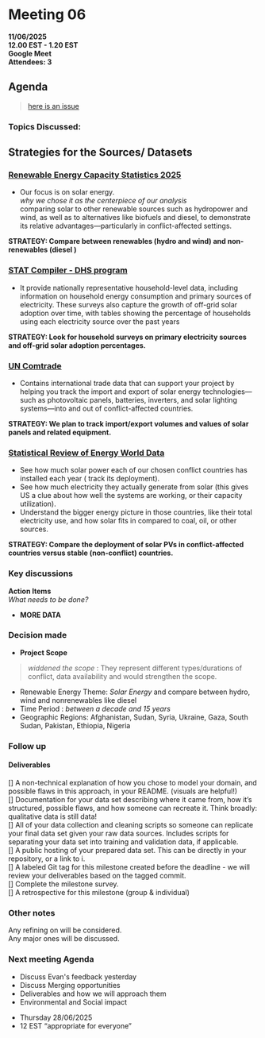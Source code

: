 <!-- markdownlint-disable MD031 MD022 MD033 MD004 MD009 MD013 MD045 MD041 MD032 MD039 MD019 MD012-->
# **Meeting 06**

**11/06/2025  
12.00 EST - 1.20 EST  
Google Meet  
Attendees: 3**

## Agenda

> [here is an issue]()

### **Topics Discussed:**


## Strategies for the Sources/ Datasets 


### [Renewable Energy Capacity Statistics 2025](https://www.irena.org/-/media/Files/IRENA/Agency/Publication/2025/Mar/IRENA_DAT_RE_Capacity_Statistics_2025.pdf)

- Our focus is on solar energy.   
 _why we chose it as the centerpiece of our analysis_  
 comparing solar to other renewable sources such as hydropower and wind, as well as to alternatives like biofuels and diesel, to demonstrate its relative advantages—particularly in conflict-affected settings.

 **STRATEGY: Compare between renewables (hydro and wind) and non- renewables (diesel )**

### [STAT Compiler - DHS program](https://www.statcompiler.com/en/)

- It provide nationally representative household-level data, including information on household energy consumption and primary sources of electricity. These surveys also capture the growth of off-grid solar adoption over time, with tables showing the percentage of households using each electricity source over the past years

**STRATEGY: Look for household surveys on primary electricity sources and off-grid solar adoption percentages.**

### [UN Comtrade](https://comtradeplus.un.org/TradeFlow?Frequency=A&Flows=M&CommodityCodes=TOTAL&Partners=0&Reporters=all&period=2024&AggregateBy=none&BreakdownMode=plus)

- Contains international trade data that can support your project by helping you track the import and export of solar energy technologies—such as photovoltaic panels, batteries, inverters, and solar lighting systems—into and out of conflict-affected countries.
  
**STRATEGY: We plan to track import/export volumes and values of solar panels and related equipment.**


### [Statistical Review of Energy World Data](https://www.energyinst.org/statistical-review/resources-and-data-downloads)
- See how much solar power each of our chosen conflict countries has installed each year ( track its deployment).
- See how much electricity they actually generate from solar (this gives US a clue about how well the systems are working, or their capacity utilization).
- Understand the bigger energy picture in those countries, like their total electricity use, and how solar fits in compared to coal, oil, or other sources.

**STRATEGY: Compare the deployment of solar PVs in conflict-affected countries versus stable (non-conflict) countries.**

### Key discussions

**Action Items**  
  _What needs to be done?_

+ **MORE DATA**


### Decision made  

+ **Project Scope**  
> _widdened the scope_ : They represent different types/durations of conflict, data availability and would strengthen the scope.
  + Renewable Energy Theme: _Solar Energy_ and compare between hydro, wind and nonrenewables like diesel
  + Time Period : _between a decade and 15 years_
  + Geographic Regions: Afghanistan, Sudan, Syria, Ukraine, Gaza, South Sudan, Pakistan, Ethiopia, Nigeria

### Follow up

#### Deliverables

[] A non-technical explanation of how you chose to model your domain, and possible flaws in this approach, in your README.  (visuals are helpful!)  
[] Documentation for your data set describing where it came from, how it’s structured, possible flaws, and how someone can recreate it. Think broadly: qualitative data is still data!    
[] All of your data collection and cleaning scripts so someone can replicate your final data set given your raw data sources. Includes scripts for separating your data set into training and validation data, if applicable.  
[] A public hosting of your prepared data set. This can be directly in your repository, or a link to i.  
[] A labeled Git tag for this milestone created before the deadline - we will review your deliverables based on the tagged commit.  
[] Complete the milestone survey.  
[] A retrospective for this milestone (group & individual)  

### Other notes

Any refining on will be considered.  
Any major ones will be discussed.  

### Next meeting Agenda

- Discuss Evan's feedback yesterday
- Discuss Merging opportunities
- Deliverables and how we will approach them
- Environmental and Social impact

+ Thursday 28/06/2025
+ 12 EST “appropriate for everyone”  
